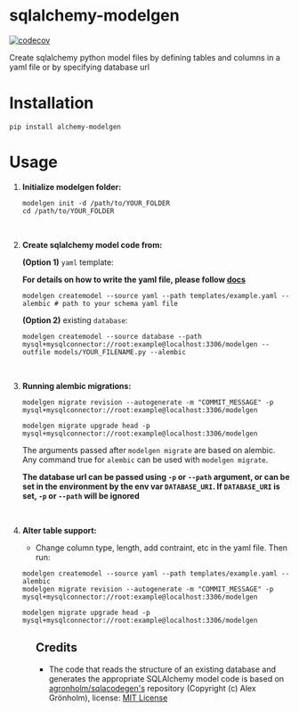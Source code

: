 
# sqlalchemy-modelgen

[![codecov](https://codecov.io/gh/shree14/sqlalchemy-modelgen/branch/main/graph/badge.svg?token=N0XQENE6IL)](https://codecov.io/gh/shree14/sqlalchemy-modelgen)


Create sqlalchemy python model files by defining tables and columns in a yaml file or by specifying database url

# Installation

```
pip install alchemy-modelgen
```

# Usage

<ol>

**<li> Initialize modelgen folder:</li>**

```
modelgen init -d /path/to/YOUR_FOLDER
cd /path/to/YOUR_FOLDER
```
<br />

**<li> Create sqlalchemy model code from: </li>** 
 
 **(Option 1)** `yaml` template:

**For details on how to write the yaml file, please follow [docs](https://github.com/shree14/sqlalchemy-modelgen/blob/main/docs/yaml_creation.md)**
```
modelgen createmodel --source yaml --path templates/example.yaml --alembic # path to your schema yaml file 
```
   **(Option 2)** existing `database`: 
```
modelgen createmodel --source database --path mysql+mysqlconnector://root:example@localhost:3306/modelgen --outfile models/YOUR_FILENAME.py --alembic
```
<br />

**<li> Running alembic migrations:</li>**

```
modelgen migrate revision --autogenerate -m "COMMIT_MESSAGE" -p mysql+mysqlconnector://root:example@localhost:3306/modelgen

modelgen migrate upgrade head -p mysql+mysqlconnector://root:example@localhost:3306/modelgen
```

The arguments passed after `modelgen migrate` are based on alembic. Any command true for `alembic` can be used with `modelgen migrate`.

**The database url can be passed using `-p` or `--path` argument, or can be set in the environment by the env var `DATABASE_URI`. If `DATABASE_URI` is set, `-p` or `--path` will be ignored**

<br />

**<li> Alter table support:</li>**

* Change column type, length, add contraint, etc in the yaml file. Then run:
```
modelgen createmodel --source yaml --path templates/example.yaml --alembic
modelgen migrate revision --autogenerate -m "COMMIT_MESSAGE" -p mysql+mysqlconnector://root:example@localhost:3306/modelgen

modelgen migrate upgrade head -p mysql+mysqlconnector://root:example@localhost:3306/modelgen
```

<ol>

## Credits

* The code that reads the structure of an existing database and generates the appropriate SQLAlchemy model code is based on [agronholm/sqlacodegen's](https://github.com/agronholm/sqlacodegen) repository (Copyright (c) Alex Grönholm), license: [MIT License](https://github.com/agronholm/sqlacodegen/blob/master/LICENSE)